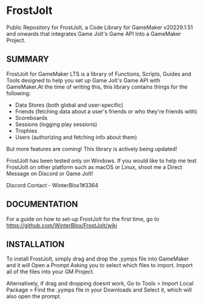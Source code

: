# FrostJolt
Public Repository for FrostJolt, a Code Library for GameMaker v20229.1.51 and onwards that integrates Game Jolt's Game API Into a GameMaker Project.

## SUMMARY

FrostJolt for GameMaker LTS is a library of Functions, Scripts, Guides and Tools designed to help you set up Game Jolt's Game API with GameMaker.At the time of writing this, this library contains things for the following:

- Data Stores (both global and user-specific)
- Friends (fetching data about a user's friends or who they're friends with)
- Scoreboards
- Sessions (logging play sessions)
- Trophies 
- Users (authorizing and fetching info about them)

But more features are coming! This library is actively being updated!

FrostJolt has been tested only on Windows. If you would like to help me test FrostJolt on other platform such as macOS or Linux, shoot me a Direct Message on Discord or Game Jolt!

Discord Contact - WinterBlox1#3364

## DOCUMENTATION

For a guide on how to set-up FrostJolt for the first time, go to https://github.com/WinterBlox/FrostJolt/wiki

## INSTALLATION

To install FrostJolt, simply drag and drop the .yymps file into GameMaker and it will Open a Prompt Asking you to select which files to import. Import all of the files into your GM Project.

Alternatively, if drag and dropping doesnt work, Go to Tools > Import Local Package > Find the .yymps file in your Downloads and Select it, which will also open the prompt.

